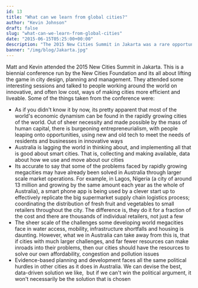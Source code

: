```yaml
---
id: 13
title: "What can we learn from global cities?"
author: "Kevin Johnson"
draft: false
slug: "what-can-we-learn-from-global-cities"
date: "2015-06-15T05:25:00+00:00"
description: "The 2015 New Cities Summit in Jakarta was a rare opportunity to talk to economists, planners, designers and smart city nerds from around the world"
banner: "/img/blog/Jakarta.jpg"
---
```


Matt and Kevin&nbsp;attended the 2015 New Cities Summit in Jakarta. This is a biennial conference run by the New Cities Foundation and its&nbsp;all about lifting the game in city design, planning and management. They attended some interesting sessions and talked to people working around the world&nbsp;on innovative, and often low cost, ways of making cities more efficient and liveable. Some of the things taken from the conference were:&nbsp;<br><ul><li>As if&nbsp;you didn't know it by now, its pretty apparent that most of the world's economic dynamism can be found in the rapidly growing cities of the world. Out of sheer necessity and made possible by the mass of human capital, there is burgeoning entrepreneurialism, with people leaping onto opportunities, using new and old tech to meet the needs of residents and businesses in innovative ways</li><li>Australia is lagging the world in thinking about, and implementing all that is good about smart cities. That is, collecting and making available, data about how we use and move about our cities</li><li>Its accurate to say that some of the problems faced by rapidly growing megacities may have already been solved in Australia through larger scale market operations. For example, in Lagos, Nigeria (a city of around 13 million and growing by the same amount each year as the whole of Australia), a smart phone app is being used by a clever start up to effectively replicate the big supermarket supply chain logistics process; coordinating the distribution of fresh fruit and vegetables to small retailers throughout the city. The difference is, they do it for a fraction of the cost and there are thousands of individual retailers, not just a few</li><li>The sheer scale of the challenges some developing world megacities face in water access, mobility, infrastructure shortfalls and housing is daunting. However, what we in Australia can take away from this is, that if cities with much larger challenges, and far fewer resources can make inroads into their problems, then our cities should have the resources to solve our own affordability, congestion and pollution issues</li><li>Evidence-based planning and development faces all the same political hurdles in other cities as it does in Australia. We can devise&nbsp;the best, data-driven solution we like,&nbsp;&nbsp;but if we can't win the political argument, it won't necessarily be the solution that is chosen</li></ul>
